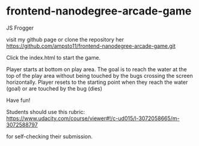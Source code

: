 frontend-nanodegree-arcade-game
===============================
JS Frogger

visit my github page or clone the repository her https://github.com/ampsto11/frontend-nanodegree-arcade-game.git

Click the index.html to start the game.

Player starts at bottom on play area. The goal is to reach the water at the top of the play area without being touched by the bugs crossing the screen horizontally.
Player resets to the starting point when they reach the water (goal) or are touched by the bug (dies)

Have fun!

Students should use this rubric: https://www.udacity.com/course/viewer#!/c-ud015/l-3072058665/m-3072588797

for self-checking their submission.
